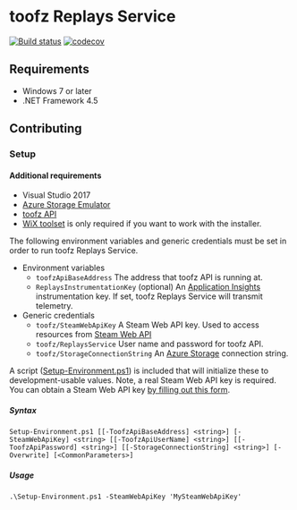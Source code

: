 # toofz Replays Service

[![Build status](https://ci.appveyor.com/api/projects/status/xeoko709p63qf3jb/branch/master?svg=true)](https://ci.appveyor.com/project/leonard-thieu/replays-service/branch/master) [![codecov](https://codecov.io/gh/leonard-thieu/replays-service/branch/master/graph/badge.svg)](https://codecov.io/gh/leonard-thieu/replays-service)

## Requirements

* Windows 7 or later
* .NET Framework 4.5

## Contributing

### Setup

#### Additional requirements

* Visual Studio 2017
* [Azure Storage Emulator](https://go.microsoft.com/fwlink/?linkid=717179&clcid=0x409)
* [toofz API](https://github.com/leonard-thieu/api.toofz.com)
* [WiX toolset](http://wixtoolset.org/releases/) is only required if you want to work with the installer.

The following environment variables and generic credentials must be set in order to run toofz Replays Service.

* Environment variables
  * `toofzApiBaseAddress` The address that toofz API is running at.
  * `ReplaysInstrumentationKey` (optional) An [Application Insights](https://azure.microsoft.com/en-us/services/application-insights/) instrumentation key. If set, toofz Replays Service will transmit telemetry.
* Generic credentials
  * `toofz/SteamWebApiKey` A Steam Web API key. Used to access resources from [Steam Web API](https://steamcommunity.com/dev)
  * `toofz/ReplaysService` User name and password for toofz API.
  * `toofz/StorageConnectionString` An [Azure Storage](https://azure.microsoft.com/en-us/services/storage/) connection string.

A script ([Setup-Environment.ps1](ReplaysService/Setup-Environment.ps1)) is included that will initialize these to development-usable values. Note, a real Steam Web API key is required. You can obtain a Steam Web API key [by filling out this form](http://steamcommunity.com/dev/apikey).

##### Syntax

`Setup-Environment.ps1 [[-ToofzApiBaseAddress] <string>] [-SteamWebApiKey] <string> [[-ToofzApiUserName] <string>] [[-ToofzApiPassword] <string>] [[-StorageConnectionString] <string>] [-Overwrite] [<CommonParameters>]`

##### Usage

`.\Setup-Environment.ps1 -SteamWebApiKey 'MySteamWebApiKey'`
